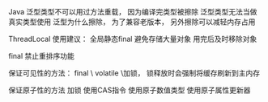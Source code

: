Java 
泛型类型不可以用过方法重载， 因为编译完类型被擦除 
泛型类型无法当做真实类型使用
泛型为什么擦除， 为了兼容老版本， 另外擦除可以减轻内存占用

ThreadLocal
使用建议：
全局静态final 
避免存储大量对象
用完后及时移除对象

final 禁止重排序功能

保证可见性的方法：
final  \ volatile \加锁， 锁释放时会强制将缓存刷新到主内存

保证原子性的方法
加锁
使用CAS指令
使用原子数值类型
使用原子属性更新器




